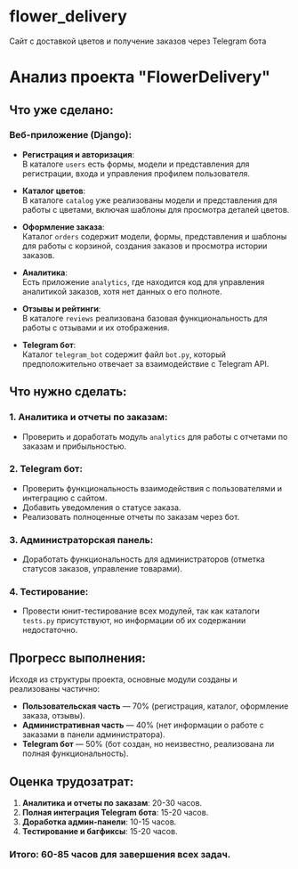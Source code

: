 # flower_delivery
 Сайт с доставкой цветов и получение заказов через Telegram бота

# Анализ проекта "FlowerDelivery"

## Что уже сделано:

### Веб-приложение (Django):
- **Регистрация и авторизация**:  
  В каталоге `users` есть формы, модели и представления для регистрации, входа и управления профилем пользователя.
  
- **Каталог цветов**:  
  В каталоге `catalog` уже реализованы модели и представления для работы с цветами, включая шаблоны для просмотра деталей цветов.

- **Оформление заказа**:  
  Каталог `orders` содержит модели, формы, представления и шаблоны для работы с корзиной, создания заказов и просмотра истории заказов.

- **Аналитика**:  
  Есть приложение `analytics`, где находится код для управления аналитикой заказов, хотя нет данных о его полноте.

- **Отзывы и рейтинги**:  
  В каталоге `reviews` реализована базовая функциональность для работы с отзывами и их отображения.

- **Telegram бот**:  
  Каталог `telegram_bot` содержит файл `bot.py`, который предположительно отвечает за взаимодействие с Telegram API.

## Что нужно сделать:

### 1. Аналитика и отчеты по заказам:
- Проверить и доработать модуль `analytics` для работы с отчетами по заказам и прибыльностью.

### 2. Telegram бот:
- Проверить функциональность взаимодействия с пользователями и интеграцию с сайтом.
- Добавить уведомления о статусе заказа.
- Реализовать полноценные отчеты по заказам через бот.

### 3. Администраторская панель:
- Доработать функциональность для администраторов (отметка статусов заказов, управление товарами).

### 4. Тестирование:
- Провести юнит-тестирование всех модулей, так как каталоги `tests.py` присутствуют, но информации об их содержании недостаточно.

## Прогресс выполнения:

Исходя из структуры проекта, основные модули созданы и реализованы частично:
- **Пользовательская часть** — 70% (регистрация, каталог, оформление заказа, отзывы).
- **Административная часть** — 40% (нет информации о работе с заказами в панели администратора).
- **Telegram бот** — 50% (бот создан, но неизвестно, реализована ли полная функциональность).

## Оценка трудозатрат:

1. **Аналитика и отчеты по заказам**: 20-30 часов.
2. **Полная интеграция Telegram бота**: 15-20 часов.
3. **Доработка админ-панели**: 10-15 часов.
4. **Тестирование и багфиксы**: 15-20 часов.

### Итого: **60-85 часов** для завершения всех задач.
